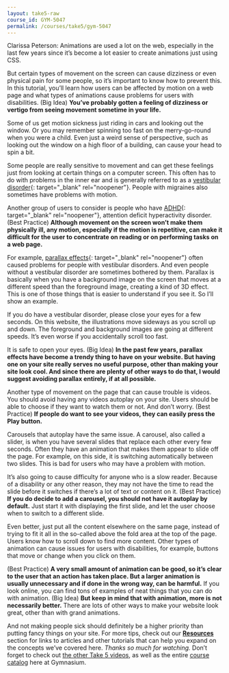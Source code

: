 ```yaml
---
layout: take5-raw
course_id: GYM-5047
permalink: /courses/take5/gym-5047
---
```


Clarissa Peterson: Animations are used a lot on the web, especially in the last few years since it’s become a lot easier to create animations just using CSS.

But certain types of movement on the screen can cause dizziness or even physical pain for some people, so it’s important to know how to prevent this. In this tutorial, you’ll learn how users can be affected by motion on a web page and what types of animations cause problems for users with disabilities. (Big Idea) **You’ve probably gotten a feeling of dizziness or vertigo from seeing movement sometime in your life.**

Some of us get motion sickness just riding in cars and looking out the window. Or you may remember spinning too fast on the merry-go-round when you were a child. Even just a weird sense of perspective, such as looking out the window on a high floor of a building, can cause your head to spin a bit.

Some people are really sensitive to movement and can get these feelings just from looking at certain things on a computer screen. This often has to do with problems in the inner ear and is generally referred to as a [vestibular disorder][1]{: target="_blank" rel="noopener"}. People with migraines also sometimes have problems with motion.

Another group of users to consider is people who have [ADHD][2]{: target="_blank" rel="noopener"}, attention deficit hyperactivity disorder. (Best Practice) **Although movement on the screen won’t make them physically ill, any motion, especially if the motion is repetitive, can make it difficult for the user to concentrate on reading or on performing tasks on a web page.**

For example, [parallax effects][3]{: target="_blank" rel="noopener"} often caused problems for people with vestibular disorders. And even people without a vestibular disorder are sometimes bothered by them. Parallax is basically when you have a background image on the screen that moves at a different speed than the foreground image, creating a kind of 3D effect. This is one of those things that is easier to understand if you see it. So I’ll show an example.

If you do have a vestibular disorder, please close your eyes for a few seconds. On this website, the illustrations move sideways as you scroll up and down. The foreground and background images are going at different speeds. It’s even worse if you accidentally scroll too fast.

It is safe to open your eyes. (Big Idea) **In the past few years, parallax effects have become a trendy thing to have on your website. But having one on your site really serves no useful purpose, other than making your site look cool. And since there are plenty of other ways to do that, I would suggest avoiding parallax entirely, if at all possible.**

Another type of movement on the page that can cause trouble is videos. You should avoid having any videos autoplay on your site. Users should be able to choose if they want to watch them or not. And don’t worry. (Best Practice) **If people do want to see your videos, they can easily press the Play button.**

Carousels that autoplay have the same issue. A carousel, also called a slider, is when you have several slides that replace each other every few seconds. Often they have an animation that makes them appear to slide off the page. For example, on this side, it is switching automatically between two slides. This is bad for users who may have a problem with motion.

It’s also going to cause difficulty for anyone who is a slow reader. Because of a disability or any other reason, they may not have the time to read the slide before it switches if there’s a lot of text or content on it. (Best Practice) **If you do decide to add a carousel, you should not have it autoplay by default.** Just start it with displaying the first slide, and let the user choose when to switch to a different slide.

Even better, just put all the content elsewhere on the same page, instead of trying to fit it all in the so-called above the fold area at the top of the page. Users know how to scroll down to find more content. Other types of animation can cause issues for users with disabilities, for example, buttons that move or change when you click on them.

(Best Practice) **A very small amount of animation can be good, so it’s clear to the user that an action has taken place. But a larger animation is usually unnecessary and if done in the wrong way, can be harmful.** If you look online, you can find tons of examples of neat things that you can do with animation. (Big Idea) **But keep in mind that with animation, more is not necessarily better.** There are lots of other ways to make your website look great, other than with grand animations.

And not making people sick should definitely be a higher priority than putting fancy things on your site. For more tips, check out our [**Resources**](#tutorial-resources) section for links to articles and other tutorials that can help you expand on the concepts we’ve covered here. *Thanks so much for watching.* Don’t forget to check out [the other Take 5 videos][4], as well as the entire [course catalog][5] here at Gymnasium.

[1]: https://vestibular.org/article/what-is-vestibular/
[2]: https://www.nhs.uk/conditions/attention-deficit-hyperactivity-disorder-adhd/
[3]: https://www.webaxe.org/vestibular-issues-parallax-design/
[4]: https://thegymnasium.com/courses/take5
[5]: https://thegymnasium.com/courses
